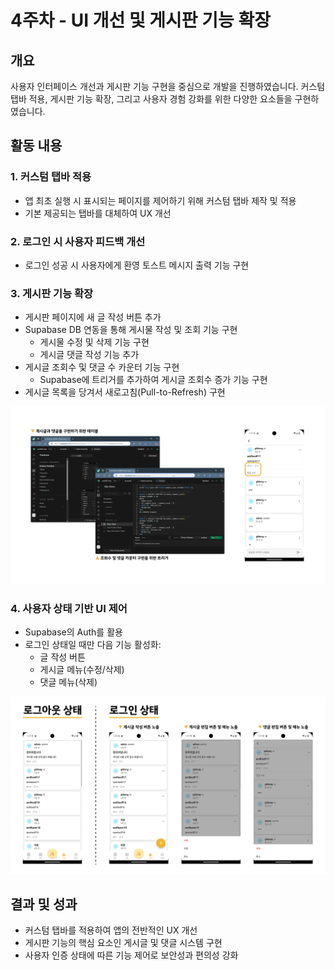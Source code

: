 # 4주차 - UI 개선 및 게시판 기능 확장

## 개요
사용자 인터페이스 개선과 게시판 기능 구현을 중심으로 개발을 진행하였습니다. 커스텀 탭바 적용, 게시판 기능 확장, 그리고 사용자 경험 강화를 위한 다양한 요소들을 구현하였습니다.

## 활동 내용

### 1. 커스텀 탭바 적용
- 앱 최초 실행 시 표시되는 페이지를 제어하기 위해 커스텀 탭바 제작 및 적용
- 기본 제공되는 탭바를 대체하여 UX 개선

### 2. 로그인 시 사용자 피드백 개선
- 로그인 성공 시 사용자에게 환영 토스트 메시지 출력 기능 구현

### 3. 게시판 기능 확장
- 게시판 페이지에 새 글 작성 버튼 추가
- Supabase DB 연동을 통해 게시물 작성 및 조회 기능 구현
    - 게시물 수정 및 삭제 기능 구현
    - 게시글 댓글 작성 기능 추가
- 게시글 조회수 및 댓글 수 카운터 기능 구현
    - Supabase에 트리거를 추가하여 게시글 조회수 증가 기능 구현
- 게시글 목록을 당겨서 새로고침(Pull-to-Refresh) 구현

![Trigger](./assets/trigger.png)

### 4. 사용자 상태 기반 UI 제어
- Supabase의 Auth를 활용
- 로그인 상태일 때만 다음 기능 활성화:
    - 글 작성 버튼
    - 게시글 메뉴(수정/삭제)
    - 댓글 메뉴(삭제)

![Login Status Features](./assets/loginStatus.png)

## 결과 및 성과
- 커스텀 탭바를 적용하여 앱의 전반적인 UX 개선
- 게시판 기능의 핵심 요소인 게시글 및 댓글 시스템 구현
- 사용자 인증 상태에 따른 기능 제어로 보안성과 편의성 강화